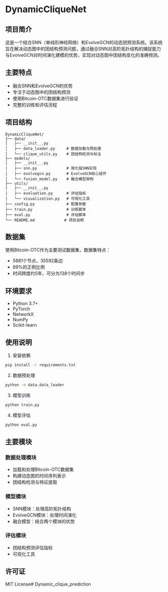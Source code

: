 # DynamicCliqueNet

## 项目简介
这是一个结合SNN（单纯形神经网络）和EvolveGCN的动态团预测系统。该系统旨在解决动态图中的团结构预测问题，通过融合SNN对高阶拓扑结构的捕捉能力与EvolveGCN对时间演化建模的优势，实现对动态图中团结构变化的准确预测。

## 主要特点
- 融合SNN和EvolveGCN的优势
- 专注于动态图中的团结构预测
- 使用Bitcoin-OTC数据集进行验证
- 完整的训练和评估流程

## 项目结构
```
DynamicCliqueNet/
├── data/
│   ├── __init__.py
│   ├── data_loader.py     # 数据加载与预处理
│   └── clique_utils.py    # 团结构检测与标注
├── models/
│   ├── __init__.py
│   ├── snn.py             # 简化版SNN实现
│   ├── evolvegcn.py       # EvolveGCN核心组件
│   └── fusion_model.py    # 融合模型架构
├── utils/
│   ├── __init__.py
│   ├── evaluation.py      # 评估指标
│   └── visualization.py   # 可视化工具
├── config.py              # 配置参数
├── train.py               # 训练脚本
├── eval.py                # 评估脚本
└── README.md             # 项目说明
```

## 数据集
使用Bitcoin-OTC作为主要测试数据集，数据集特点：
- 5881个节点，35592条边
- 89%的正例比例
- 时间跨度约5年，可分为138个时间步

## 环境要求
- Python 3.7+
- PyTorch
- NetworkX
- NumPy
- Scikit-learn

## 使用说明
1. 安装依赖
```bash
pip install -r requirements.txt
```

2. 数据预处理
```bash
python -m data.data_loader
```

3. 模型训练
```bash
python train.py
```

4. 模型评估
```bash
python eval.py
```

## 主要模块

### 数据处理模块
- 加载和处理Bitcoin-OTC数据集
- 构建动态图的时间序列表示
- 团结构检测与特征提取

### 模型模块
- SNN模块：处理高阶拓扑结构
- EvolveGCN模块：处理时间演化
- 融合模型：结合两个模块的优势

### 评估模块
- 团结构预测评估指标
- 可视化工具

## 许可证
MIT License# Dynamic_clique_prediction
